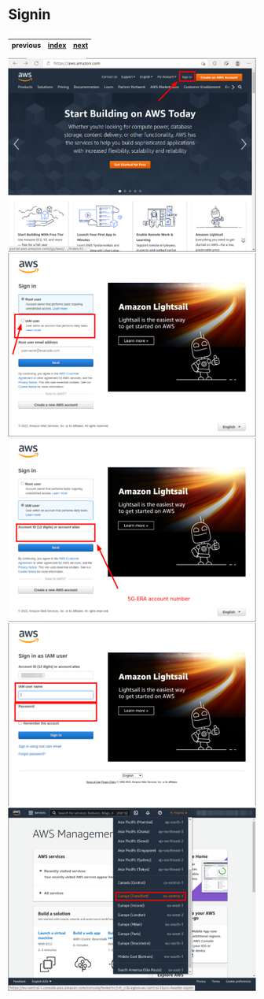 # Signin
<table align="center">

| previous | [index](../README.md) | [next](../01-kubernetes-cluster-creation/README.md) |
| :--- | :--: | ---: |

</table>


<img src="00-signin-00.png" />
<img src="00-signin-01.png" />
<img src="00-signin-02.png" />
<img src="00-signin-03.png" />
<img src="00-signin-04.png" />
